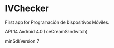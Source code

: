 # IVChecker
First app for Programación de Dispositivos Móviles.

API 14 Android 4.0 (IceCreamSandwitch)

minSdkVersion 7
